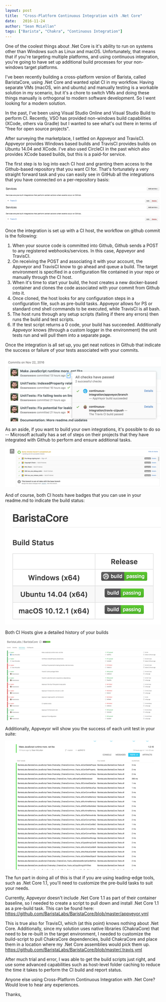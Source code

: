 ```yaml
---
layout: post
title:  "Cross-Platform Continuous Integration with .Net Core"
date:   2016-11-24
author: "Sean McLellan"
tags: ["Barista", "Chakra", "Continuous Integration"]
---
```


One of the coolest things about .Net Core is it's ability to run on systems other than Windows such as Linux and macOS. Unfortunately, that means that if you're targeting multiple platforms, and using continuous integration, you're going to have set up additional build processes for your non-windows target platforms.

I've been recently building a cross-platform version of Barista, called BaristaCore, using .Net Core and wanted xplat CI in my workflow. Having separate VMs (macOS, win and ubuntu) and manually testing is a workable solution in my scenario, but it's a chore to switch VMs and doing these things manually is orthogonal to modern software development. So I went looking for a modern solution.

In the past, I've been using Visual Studio Online and Visual Studio Build to perform CI. Recently, VSO has provided non-windows build capabilities (XCode, others via Gradle) but I wanted to see what's out there in terms of "free for open source projects".


After surveying the marketplace, I settled on Appveyor and TravisCI. Appveyor provides Windows based builds and TravisCI provides builds on Ubuntu 14.04 and XCode. I've also used CircleCI in the past which also provides XCode based builds, but this is a paid-for service.

The first step is to log into each CI host and granting them access to the Github-based repository that you want CI for. That's fortunately a very straight forward task and you can easily see in GitHub all the integrations that you have connected on a per-repository basis:

​![alt text](/img/2016-11-24-cross-platform-continuous-integration-with-net-core-02.png "Github TravisCI Services")
​![alt text](/img/2016-11-24-cross-platform-continuous-integration-with-net-core-01.png "Github Appveyor WebHooks")


Once the integration is set up with a CI host, the workflow on github commit is the following:

1. When your source code is committed into Github, Github sends a POST to any registered webhooks/services. In this case, Appveyor and TravisCI.
2. On receiving the POST and associating it with your account, the Appveyor and TravisCI know to go ahead and queue a build. The target environment is specified in a configuration file contained in your repo or manually through the CI host.
3. When it's time to start your build, the host creates a new docker-based container and clones the code associated with your commit from Github into it.
4. Once cloned, the host looks for any configuration steps in a configuration file, such as pre-build tasks. Appveyor allows for PS or standard cmd shell commands to be executed, while TravisCI is all bash.
5. The host runs through any setup scripts (failing if there any errors) then runs the build and test scripts.
6. If the test script returns a 0 code, your build has succeeded. Additionally Appveyor knows (through a custom logger in the environment) the unit tests run and will pull them into a separate page.

Once the integration is all set up, you get neat notices in Github that indicate the success or failure of your tests associated with your commits.

​![alt text](/img/2016-11-24-cross-platform-continuous-integration-with-net-core-03.png "Github Checks")

As an aside, if you want to build your own integrations, it's possible to do so -- Microsoft actually has a set of steps on their projects that they have integrated with Github to perform and ensure additional tasks.

​![alt text](/img/2016-11-24-cross-platform-continuous-integration-with-net-core-04.png "Microsoft Github Checks")

 
And of course, both CI hosts have badges that you can use in your readme.md to indicate the build status:

​![alt text](/img/2016-11-24-cross-platform-continuous-integration-with-net-core-05.png "TravisCI Appveyor Badges")

Both CI Hosts give a detailed history of your builds

​![alt text](/img/2016-11-24-cross-platform-continuous-integration-with-net-core-06.png "TravisCI Build history")

Additionally, Appveyor will show you the success of each unit test in your suite:

​![alt text](/img/2016-11-24-cross-platform-continuous-integration-with-net-core-07.png "Appveyor Unit Test Results")

The fun part in doing all of this is that if you are using leading-edge tools, such as .Net Core 1.1, you'll need to customize the pre-build tasks to suit your needs.

Currently, Appveyor doesn't include .Net Core 1.1 as part of their container baseline, so I needed to create a script to pull down and install .Net Core 1.1 as a pre-build task.
This can be found here:
https://github.com/BaristaLabs/BaristaCore/blob/master/appveyor.yml

This is true also for TravisCI, which (at this point) knows nothing about .Net Core. Additionally, since my solution uses native libraries (ChakraCore) that need to be re-built in the target environment, I needed to customize the build-script to pull ChakraCore dependencies, build ChakraCore and place them in a location where my .Net Core assemblies would pick them up.
https://github.com/BaristaLabs/BaristaCore/blob/master/.travis.yml



After much trial and error, I was able to get the build scripts just right, and use some advanced capabilities such as host-level folder caching to reduce the time it takes to perform the CI build and report status.


Anyone else using Cross-Platform Continuous Integration with .Net Core? Would love to hear any experiences.

Thanks,